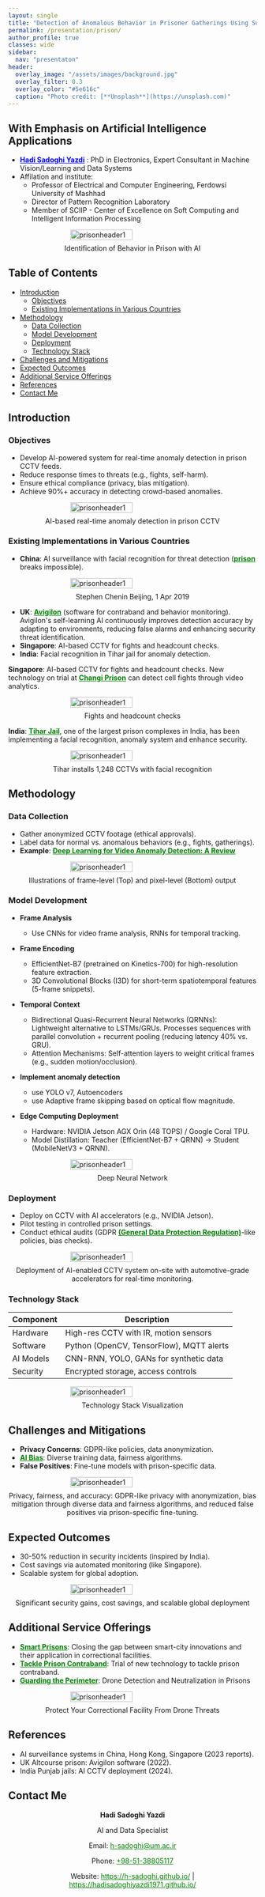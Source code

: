 ```yaml
---
layout: single
title: "Detection of Anomalous Behavior in Prisoner Gatherings Using Surveillance Cameras"
permalink: /presentation/prison/
author_profile: true
classes: wide
sidebar:
  nav: "presentaton"
header:
  overlay_image: "/assets/images/background.jpg"
  overlay_filter: 0.3
  overlay_color: "#5e616c"
  caption: "Photo credit: [**Unsplash**](https://unsplash.com)"
---
```


## With Emphasis on Artificial Intelligence Applications
- <a href="https://h-sadoghi.github.io/" style="text-decoration:underline; color:blue;" target="_blank"><strong>Hadi Sadoghi Yazdi</strong></a> : PhD in Electronics, Expert Consultant in Machine Vision/Learning and Data Systems
- Affilation and institute:
    - Professor of Electrical and Computer Engineering, Ferdowsi University of Mashhad  
    - Director of Pattern Recognition Laboratory
    - Member of SCIIP - Center of Excellence on Soft Computing and Intelligent Information Processing

<div style="display: flex; justify-content: center; align-items: center; gap: 10px;">
    <img src="/assets/Presentationimages/prison/Prison_AI_Security_System_Nature_Inspired.jpg" alt="prisonheader1" style="width: 50%; height: 50%; object-fit: contain;">
</div>
<div class="caption" style="text-align: center; margin-top: 8px;">
  Identification of Behavior in Prison with AI
</div>

## Table of Contents
- [Introduction](#introduction)
  - [Objectives](#objectives)
  - [Existing Implementations in Various Countries](#existing-implementations-in-various-countries)
- [Methodology](#methodology)
  - [Data Collection](#data-collection)
  - [Model Development](#model-development)
  - [Deployment](#deployment)
  - [Technology Stack](#technology-stack)
- [Challenges and Mitigations](#challenges-and-mitigations)
- [Expected Outcomes](#expected-outcomes)
- [Additional Service Offerings](#additional-service-offerings)
- [References](#references)
- [Contact Me](#contact-me)

## Introduction

### Objectives
- Develop AI-powered system for real-time anomaly detection in prison CCTV feeds.
- Reduce response times to threats (e.g., fights, self-harm).
- Ensure ethical compliance (privacy, bias mitigation).
- Achieve 90%+ accuracy in detecting crowd-based anomalies.

<div style="display: flex; justify-content: center; align-items: center; gap: 10px;">
    <img src="/assets/Presentationimages/prison/objective.JPG" alt="prisonheader1" style="width: 50%; height: 50%; object-fit: contain;">
</div>
<div class="caption" style="text-align: center; margin-top: 8px;">
  AI-based real-time anomaly detection in prison CCTV
</div>

### Existing Implementations in Various Countries

- **China**: AI surveillance with facial recognition for threat detection (<a href="https://en.wikipedia.org/wiki/Prison" style="text-decoration:underline; color:green;" target="_blank"><strong>prison</strong></a> breaks impossible).
  
<div style="display: flex; justify-content: center; align-items: center; gap: 10px;">
    <img src="/assets/Presentationimages/prison/china.png" alt="prisonheader1" style="width: 50%; height: 50%; object-fit: contain;">
</div>
<div class="caption" style="text-align: center; margin-top: 8px;">
  Stephen Chenin Beijing, 1 Apr 2019
</div>

- **UK**: <a href="https://csecrosscom.co.uk/solutions/cctv-video-analytics/avigilon-unusual-activity-detection/" style="text-decoration:underline; color:green;" target="_blank"><strong>Avigilon</strong></a> (software for contraband and behavior monitoring). Avigilon's self-learning AI continuously improves detection accuracy by adapting to environments, reducing false alarms and enhancing security threat identification.
- **Singapore**: AI-based CCTV for fights and headcount checks.
- **India**: Facial recognition in Tihar jail for anomaly detection.

**Singapore**: AI-based CCTV for fights and headcount checks. New technology on trial at <a href="https://www.straitstimes.com/singapore/new-technology-on-trial-at-changi-prison-can-detect-cell-fights-through-video-analytics" style="text-decoration:underline; color:green;" target="_blank"><strong>Changi Prison</strong></a> can detect cell fights through video analytics.

<div style="display: flex; justify-content: center; align-items: center; gap: 10px;">
    <img src="/assets/Presentationimages/prison/changi_singapour.png" alt="prisonheader1" style="width: 50%; height: 50%; object-fit: contain;">
</div>
<div class="caption" style="text-align: center; margin-top: 8px;">
  Fights and headcount checks
</div>

**India**: <a href="https://www.newindianexpress.com/cities/delhi/2024/Aug/16/tihar-installs-1248-cctvs-with-facial-recognition" style="text-decoration:underline; color:green;" target="_blank"><strong>Tihar Jail</strong></a>, one of the largest prison complexes in India, has been implementing a facial recognition, anomaly system and enhance security.

<div style="display: flex; justify-content: center; align-items: center; gap: 10px;">
    <img src="/assets/Presentationimages/prison/Jail.png" alt="prisonheader1" style="width: 50%; height: 50%; object-fit: contain;">
</div>
<div class="caption" style="text-align: center; margin-top: 8px;">
  Tihar installs 1,248 CCTVs with facial recognition
</div>

## Methodology

### Data Collection
- Gather anonymized CCTV footage (ethical approvals).
- Label data for normal vs. anomalous behaviors (e.g., fights, gatherings).
- **Example**: <a href="https://arxiv.org/abs/2409.05383" style="text-decoration:underline; color:green;" target="_blank"><strong>Deep Learning for Video Anomaly Detection: A Review</strong></a>

<div style="display: flex; justify-content: center; align-items: center; gap: 10px;">
    <img src="/assets/Presentationimages/prison/DataCollectionReview.JPG" alt="prisonheader1" style="width: 50%; height: 50%; object-fit: contain;">
</div>
<div class="caption" style="text-align: center; margin-top: 8px;">
  Illustrations of frame-level (Top) and pixel-level (Bottom) output
</div>

### Model Development
- **Frame Analysis**
  - Use CNNs for video frame analysis, RNNs for temporal tracking.
- **Frame Encoding**
  - EfficientNet-B7 (pretrained on Kinetics-700) for high-resolution feature extraction.
  - 3D Convolutional Blocks (I3D) for short-term spatiotemporal features (5-frame snippets).
- **Temporal Context**
  - Bidirectional Quasi-Recurrent Neural Networks (QRNNs): Lightweight alternative to LSTMs/GRUs. Processes sequences with parallel convolution + recurrent pooling (reducing latency 40% vs. GRU).
  - Attention Mechanisms: Self-attention layers to weight critical frames (e.g., sudden motion/occlusion).

- **Implement anomaly detection**
  - use YOLO v7, Autoencoders
  - use Adaptive frame skipping based on optical flow magnitude.
- **Edge Computing Deployment**
  - Hardware: NVIDIA Jetson AGX Orin (48 TOPS) / Google Coral TPU.
  - Model Distillation: Teacher (EfficientNet-B7 + QRNN) → Student (MobileNetV3 + QRNN).

<div style="display: flex; justify-content: center; align-items: center; gap: 10px;">
    <img src="/assets/Presentationimages/prison/DeepNet.png" alt="prisonheader1" style="width: 50%; height: 50%; object-fit: contain;">
</div>
<div class="caption" style="text-align: center; margin-top: 8px;">
  Deep Neural Network
</div>

### Deployment
- Deploy on CCTV with AI accelerators (e.g., NVIDIA Jetson).
- Pilot testing in controlled prison settings.
- Conduct ethical audits (GDPR <a href="https://gdpr-info.eu/" style="text-decoration:underline; color:green;" target="_blank"><strong>(General Data Protection Regulation)</strong></a>-like policies, bias checks).

<div style="display: flex; justify-content: center; align-items: center; gap: 10px;">
    <img src="/assets/Presentationimages/prison/Deployment1.png" alt="prisonheader1" style="width: 50%; height: 50%; object-fit: contain;">
</div>
<div class="caption" style="text-align: center; margin-top: 8px;">
  Deployment of AI-enabled CCTV system on-site with automotive-grade accelerators for real-time monitoring.
</div>

### Technology Stack

| Component       | Description                                      |
|-----------------|--------------------------------------------------|
| Hardware        | High-res CCTV with IR, motion sensors           |
| Software        | Python (OpenCV, TensorFlow), MQTT alerts        |
| AI Models       | CNN-RNN, YOLO, GANs for synthetic data          |
| Security        | Encrypted storage, access controls              |

<div style="display: flex; justify-content: center; align-items: center; gap: 10px;">
    <img src="/assets/Presentationimages/prison/TechnologyStackVisualization.png" alt="prisonheader1" style="width: 50%; height: 50%; object-fit: contain;">
</div>
<div class="caption" style="text-align: center; margin-top: 8px;">
  Technology Stack Visualization
</div>

## Challenges and Mitigations
- **Privacy Concerns**: GDPR-like policies, data anonymization.
- <a href="https://hadisadoghiyazdi1971.github.io/physics/machine%20learning/What-Bias/" style="text-decoration:underline; color:green;" target="_blank"><strong>AI Bias</strong></a>: Diverse training data, fairness algorithms.
- **False Positives**: Fine-tune models with prison-specific data.

<div style="display: flex; justify-content: center; align-items: center; gap: 10px;">
    <img src="/assets/Presentationimages/prison/concerns.jpg" alt="prisonheader1" style="width: 50%; height: 50%; object-fit: contain;">
</div>
<div class="caption" style="text-align: center; margin-top: 8px;">
  Privacy, fairness, and accuracy: GDPR-like privacy with anonymization, bias mitigation through diverse data and fairness algorithms, and reduced false positives via prison-specific fine-tuning.
</div>

## Expected Outcomes
- 30-50% reduction in security incidents (inspired by India).
- Cost savings via automated monitoring (like Singapore).
- Scalable system for global adoption.

<div style="display: flex; justify-content: center; align-items: center; gap: 10px;">
    <img src="/assets/Presentationimages/prison/ExpectedOutcomes.png" alt="prisonheader1" style="width: 50%; height: 50%; object-fit: contain;">
</div>
<div class="caption" style="text-align: center; margin-top: 8px;">
  Significant security gains, cost savings, and scalable global deployment
</div>

## Additional Service Offerings
- <a href="https://limablog.org/it-is-time-to-start-thinking-about-smart-prisons/" style="text-decoration:underline; color:green;" target="_blank"><strong>Smart Prisons</strong></a>: Closing the gap between smart-city innovations and their application in correctional facilities.
- <a href="https://www.g4s.com/en-gb/news/2016/12/06/trial-of-new-technology-to-tackle-contraband" style="text-decoration:underline; color:green;" target="_blank"><strong>Tackle Prison Contraband</strong></a>: Trial of new technology to tackle prison contraband.
- <a href="https://www.skysafe.io/industries/correctional-facilities" style="text-decoration:underline; color:green;" target="_blank"><strong>Guarding the Perimeter</strong></a>: Drone Detection and Neutralization in Prisons

<div style="display: flex; justify-content: center; align-items: center; gap: 10px;">
    <img src="/assets/Presentationimages/prison/drone.jpg" alt="prisonheader1" style="width: 50%; height: 50%; object-fit: contain;">
</div>
<div class="caption" style="text-align: center; margin-top: 8px;">
  Protect Your Correctional Facility From Drone Threats
</div>

## References
- AI surveillance systems in China, Hong Kong, Singapore (2023 reports).
- UK Altcourse prison: Avigilon software (2022).
- India Punjab jails: AI CCTV deployment (2024).

## Contact Me

<div style="text-align: center;">
    <p><strong>Hadi Sadoghi Yazdi</strong></p>
    <p>AI and Data Specialist</p>
    <p>Email: <a href="mailto:h-sadoghi@um.ac.ir" style="text-decoration:underline; color:green;">h-sadoghi@um.ac.ir</a></p>
    <p>Phone: <a href="tel:+985138805117" style="text-decoration:underline; color:green;">+98-51-38805117</a></p>
    <p>
    Website: 
        <a href="https://h-sadoghi.github.io/" style="text-decoration: underline; color: green;" target="_blank">https://h-sadoghi.github.io/</a> | 
        <a href="https://hadisadoghiyazdi1971.github.io/" style="text-decoration: underline; color: green;" target="_blank">https://hadisadoghiyazdi1971.github.io/</a>
        </p>
    
</div>